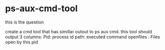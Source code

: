 # ps-aux-cmd-tool
this is the question

create a cmd tool that has simillar outout to ps aux cmd. 
this tool should output 3 columns: 
Pid: process id 
path: executed command
openfiles : Files open by this pid
